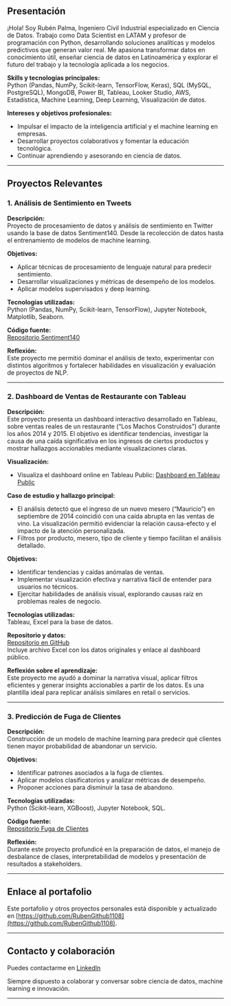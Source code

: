 ## Presentación

¡Hola! Soy Rubén Palma, Ingeniero Civil Industrial especializado en Ciencia de Datos. Trabajo como Data Scientist en LATAM y profesor de programación con Python, desarrollando soluciones analíticas y modelos predictivos que generan valor real. Me apasiona transformar datos en conocimiento útil, enseñar ciencia de datos en Latinoamérica y explorar el futuro del trabajo y la tecnología aplicada a los negocios.

**Skills y tecnologías principales:**  
Python (Pandas, NumPy, Scikit-learn, TensorFlow, Keras), SQL (MySQL, PostgreSQL), MongoDB, Power BI, Tableau, Looker Studio, AWS, Estadística, Machine Learning, Deep Learning, Visualización de datos.

**Intereses y objetivos profesionales:**
- Impulsar el impacto de la inteligencia artificial y el machine learning en empresas.
- Desarrollar proyectos colaborativos y fomentar la educación tecnológica.
- Continuar aprendiendo y asesorando en ciencia de datos.

***

## Proyectos Relevantes

### 1. Análisis de Sentimiento en Tweets

**Descripción:**  
Proyecto de procesamiento de datos y análisis de sentimiento en Twitter usando la base de datos Sentiment140. Desde la recolección de datos hasta el entrenamiento de modelos de machine learning.

**Objetivos:**  
- Aplicar técnicas de procesamiento de lenguaje natural para predecir sentimiento.
- Desarrollar visualizaciones y métricas de desempeño de los modelos.
- Aplicar modelos supervisados y deep learning.

**Tecnologías utilizadas:**  
Python (Pandas, NumPy, Scikit-learn, TensorFlow), Jupyter Notebook, Matplotlib, Seaborn.

**Código fuente:**  
[Repositorio Sentiment140](https://github.com/RubenPalma1108/Sentiment140)

**Reflexión:**  
Este proyecto me permitió dominar el análisis de texto, experimentar con distintos algoritmos y fortalecer habilidades en visualización y evaluación de proyectos de NLP.

***

### 2. Dashboard de Ventas de Restaurante con Tableau

**Descripción:**  
Este proyecto presenta un dashboard interactivo desarrollado en Tableau, sobre ventas reales de un restaurante (“Los Machos Construidos”) durante los años 2014 y 2015. El objetivo es identificar tendencias, investigar la causa de una caída significativa en los ingresos de ciertos productos y mostrar hallazgos accionables mediante visualizaciones claras.

**Visualización:**  
- Visualiza el dashboard online en Tableau Public: [Dashboard en Tableau Public](https://public.tableau.com/shared/JJP3D5FTT?:display_count=n&:origin=viz_share_link)

**Caso de estudio y hallazgo principal:**

- El análisis detectó que el ingreso de un nuevo mesero (“Mauricio”) en septiembre de 2014 coincidió con una caída abrupta en las ventas de vino. La visualización permitió evidenciar la relación causa-efecto y el impacto de la atención personalizada.
- Filtros por producto, mesero, tipo de cliente y tiempo facilitan el análisis detallado.

**Objetivos:**  
- Identificar tendencias y caídas anómalas de ventas.
- Implementar visualización efectiva y narrativa fácil de entender para usuarios no técnicos.
- Ejercitar habilidades de análisis visual, explorando causas raíz en problemas reales de negocio.

**Tecnologías utilizadas:**  
Tableau, Excel para la base de datos.

**Repositorio y datos:**  
[Repositorio en GitHub](https://github.com/RubenGithub1108/Restaurante-Tableau-Dashboard)  
Incluye archivo Excel con los datos originales y enlace al dashboard público.

**Reflexión sobre el aprendizaje:**  
Este proyecto me ayudó a dominar la narrativa visual, aplicar filtros eficientes y generar insights accionables a partir de los datos. Es una plantilla ideal para replicar análisis similares en retail o servicios.

***

### 3. Predicción de Fuga de Clientes

**Descripción:**  
Construcción de un modelo de machine learning para predecir qué clientes tienen mayor probabilidad de abandonar un servicio.

**Objetivos:**  

- Identificar patrones asociados a la fuga de clientes.
- Aplicar modelos clasificatorios y analizar métricas de desempeño.
- Proponer acciones para disminuir la tasa de abandono.

**Tecnologías utilizadas:**  
Python (Scikit-learn, XGBoost), Jupyter Notebook, SQL.

**Código fuente:**  
[Repositorio Fuga de Clientes](https://github.com/RubenPalma1108/churn-prediction)

**Reflexión:**  
Durante este proyecto profundicé en la preparación de datos, el manejo de desbalance de clases, interpretabilidad de modelos y presentación de resultados a stakeholders.

***

## Enlace al portafolio

Este portafolio y otros proyectos personales está disponible y actualizado en [https://github.com/RubenGithub1108](https://github.com/RubenGithub1108).

***


## Contacto y colaboración

Puedes contactarme en [LinkedIn](https://www.linkedin.com/in/rub%C3%A9n-fernando-palma-medina/)

Siempre dispuesto a colaborar y conversar sobre ciencia de datos, machine learning e innovación.

***
